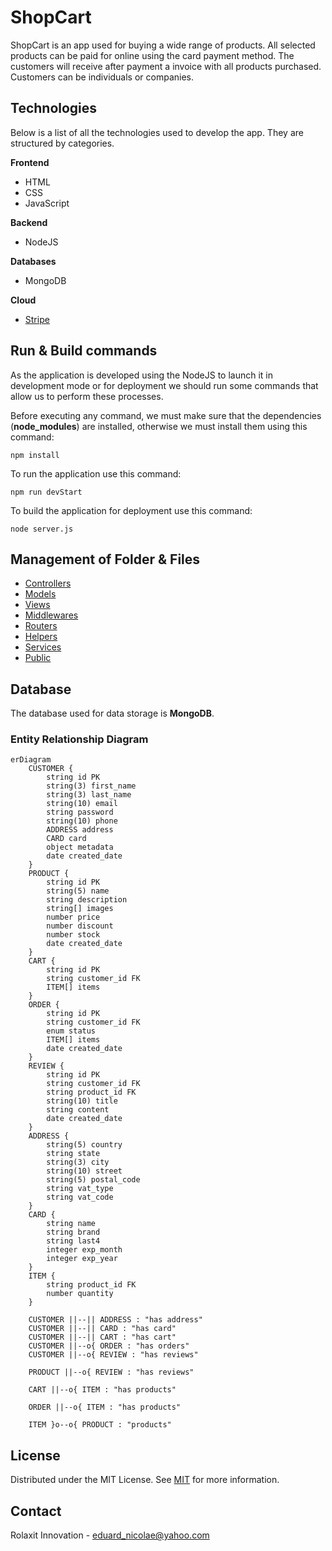 # ShopCart

ShopCart is an app used for buying a wide range of products. All selected products can be paid for online using the card payment method. The customers will receive after payment a invoice with all products purchased. Customers can be individuals or companies.

## Technologies

Below is a list of all the technologies used to develop the app. They are structured by categories.

**Frontend** 
   - HTML
   - CSS
   - JavaScript

**Backend**
   - NodeJS

**Databases**
   - MongoDB

**Cloud**
   - [Stripe](https://stripe.com/docs/api)

## Run & Build commands

As the application is developed using the NodeJS to launch it in development mode or for deployment we should run some commands that allow us to perform these processes.

Before executing any command, we must make sure that the dependencies (**node_modules**) are installed, otherwise we must install them using this command:
```
npm install
```

To run the application use this command:
```
npm run devStart
```

To build the application for deployment use this command:
```
node server.js
```

## Management of Folder & Files

- [Controllers](https://github.com/EddyEduard/ShopCart/tree/main/controllers)
- [Models](https://github.com/EddyEduard/ShopCart/tree/main/models)
- [Views](https://github.com/EddyEduard/ShopCart/tree/main/views)
- [Middlewares](https://github.com/EddyEduard/ShopCart/tree/main/middleware)
- [Routers](https://github.com/EddyEduard/ShopCart/tree/main/routers)
- [Helpers](https://github.com/EddyEduard/ShopCart/tree/main/helpers)
- [Services](https://github.com/EddyEduard/ShopCart/tree/main/services)
- [Public](https://github.com/EddyEduard/ShopCart/tree/main/public)

## Database

The database used for data storage is **MongoDB**.

### Entity Relationship Diagram

```mermaid
erDiagram
    CUSTOMER {
        string id PK
        string(3) first_name
        string(3) last_name
        string(10) email
        string password
        string(10) phone
        ADDRESS address
        CARD card
        object metadata
        date created_date
    }
    PRODUCT {
        string id PK
        string(5) name
        string description
        string[] images
        number price
        number discount
        number stock
        date created_date
    }
    CART {
        string id PK
        string customer_id FK
        ITEM[] items
    }
    ORDER {
        string id PK
        string customer_id FK
        enum status
        ITEM[] items
        date created_date
    }
    REVIEW {
        string id PK
        string customer_id FK
        string product_id FK
        string(10) title
        string content
        date created_date
    }
    ADDRESS {
        string(5) country
        string state
        string(3) city
        string(10) street
        string(5) postal_code
        string vat_type
        string vat_code
    }
    CARD {
        string name
        string brand
        string last4
        integer exp_month
        integer exp_year
    }
    ITEM {
        string product_id FK
        number quantity
    }

    CUSTOMER ||--|| ADDRESS : "has address"
    CUSTOMER ||--|| CARD : "has card"
    CUSTOMER ||--|| CART : "has cart"
    CUSTOMER ||--o{ ORDER : "has orders"
    CUSTOMER ||--o{ REVIEW : "has reviews"

    PRODUCT ||--o{ REVIEW : "has reviews"

    CART ||--o{ ITEM : "has products"

    ORDER ||--o{ ITEM : "has products"

    ITEM }o--o{ PRODUCT : "products"
```

## License
Distributed under the MIT License. See [MIT](https://github.com/EddyEduard/ShopCart/blob/master/LICENSE) for more information.

## Contact
Rolaxit Innovation - [eduard_nicolae@yahoo.com](mailTo:eduard_nicolae@yahoo.com)

